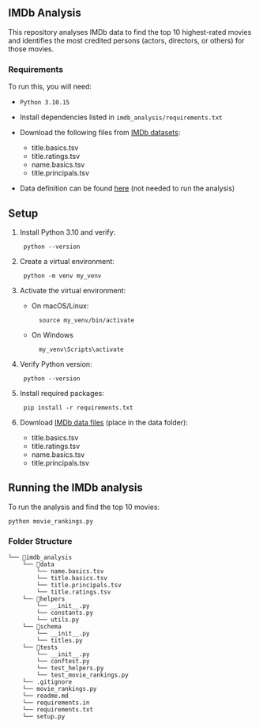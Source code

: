 ## IMDb Analysis ##

This repository analyses IMDb data to find the top 10 highest-rated movies and identifies the most credited persons (actors, directors, or others) for those movies.

### Requirements ###

To run this, you will need:

- `Python 3.10.15`

- Install dependencies listed in `imdb_analysis/requirements.txt`

- Download the following files from [IMDb datasets](https://datasets.imdbws.com):

    - title.basics.tsv
    - title.ratings.tsv
    - name.basics.tsv
    - title.principals.tsv

- Data definition can be found [here](https://developer.imdb.com/non-commercial-datasets/) (not needed to run the analysis)


## Setup ##

1. Install Python 3.10 and verify:

        python --version

2. Create a virtual environment:

        python -m venv my_venv

3. Activate the virtual environment:

    - On macOS/Linux:

            source my_venv/bin/activate

    - On Windows

            my_venv\Scripts\activate

4. Verify Python version:

        python --version

5. Install required packages:

        pip install -r requirements.txt


6. Download [IMDb data files](https://datasets.imdbws.com) (place in the data folder):
    - title.basics.tsv
    - title.ratings.tsv
    - name.basics.tsv
    - title.principals.tsv


## Running the IMDb analysis ##

To run the analysis and find the top 10 movies:

    python movie_rankings.py


### Folder Structure ###
```
└── 📁imdb_analysis
    └── 📁data
        └── name.basics.tsv
        └── title.basics.tsv
        └── title.principals.tsv
        └── title.ratings.tsv
    └── 📁helpers
        └── __init__.py
        └── constants.py
        └── utils.py
    └── 📁schema
        └── __init__.py
        └── titles.py
    └── 📁tests
        └── __init__.py
        └── conftest.py
        └── test_helpers.py
        └── test_movie_rankings.py
    └── .gitignore
    └── movie_rankings.py
    └── readme.md
    └── requirements.in
    └── requirements.txt
    └── setup.py
```
